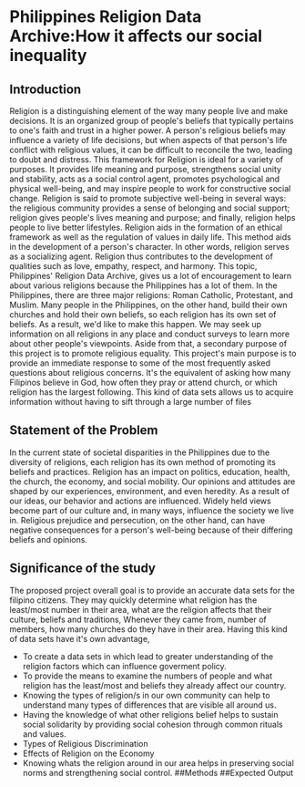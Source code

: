 # Philippines Religion Data Archive:How it affects our social inequality
## Introduction
Religion is a distinguishing element of the way many people live and make decisions. It is an organized group of people's beliefs that typically pertains to one's faith and trust in a higher power. A person's religious beliefs may influence a variety of life decisions, but when aspects of that person's life conflict with religious values, it can be difficult to reconcile the two, leading to doubt and distress. This framework for Religion is ideal for a variety of purposes. It provides life meaning and purpose, strengthens social unity and stability, acts as a social control agent, promotes psychological and physical well-being, and may inspire people to work for constructive social change. Religion is said to promote subjective well-being in several ways: the religious community provides a sense of belonging and social support; religion gives people's lives meaning and purpose; and finally, religion helps people to live better lifestyles. Religion aids in the formation of an ethical framework as well as the regulation of values in daily life. This method aids in the development of a person's character. In other words, religion serves as a socializing agent. Religion thus contributes to the development of qualities such as love, empathy, respect, and harmony. This topic, Philippines' Religion Data Archive, gives us a lot of encouragement to learn about various religions because the Philippines has a lot of them. In the Philippines, there are three major religions: Roman Catholic, Protestant, and Muslim. Many people in the Philippines, on the other hand, build their own churches and hold their own beliefs, so each religion has its own set of beliefs. As a result, we'd like to make this happen. We may seek up information on all religions in any place and conduct surveys to learn more about other people's viewpoints. Aside from that, a secondary purpose of this project is to promote religious equality. This project's main purpose is to provide an immediate response to some of the most frequently asked questions about religious concerns. It's the equivalent of asking how many Filipinos believe in God, how often they pray or attend church, or which religion has the largest following. This kind of data sets allows us to acquire information without having to sift through a large number of files
## Statement of the Problem
In the current state of societal disparities in the Philippines due to the diversity of religions, each religion has its own method of promoting its beliefs and practices. Religion has an impact on politics, education, health, the church, the economy, and social mobility. Our opinions and attitudes are shaped by our experiences, environment, and even heredity. As a result of our ideas, our behavior and actions are influenced. Widely held views become part of our culture and, in many ways, influence the society we live in. Religious prejudice and persecution, on the other hand, can have negative consequences for a person's well-being because of their differing beliefs and opinions.
## Significance of the study
The proposed project overall goal is to provide an accurate data sets for the filipino citizens. They may quickly determine what religion has the least/most number in their area, what are the religion affects that their culture, beliefs and traditions, Whenever they came from, number of members, how many churches do they have in their area. Having this kind of data sets have it's own advantage,
- To create a data sets in which lead to greater understanding  of the religion factors which can influence goverment policy.
- To provide the means to examine the numbers of people and what religion has the least/most and beliefs they already affect our country.
- Knowing the types of religion/s in our own community can help to understand many types of differences that are visible all around us.
- Having the knowledge of what other religions belief helps to sustain social solidarity by providing social cohesion through common rituals and values. 
- Types of Religious Discrimination 
- Effects of Religion on the Economy
- Knowing whats the religion around in our area helps in preserving social norms and strengthening social control.
##Methods
##Expected Output
